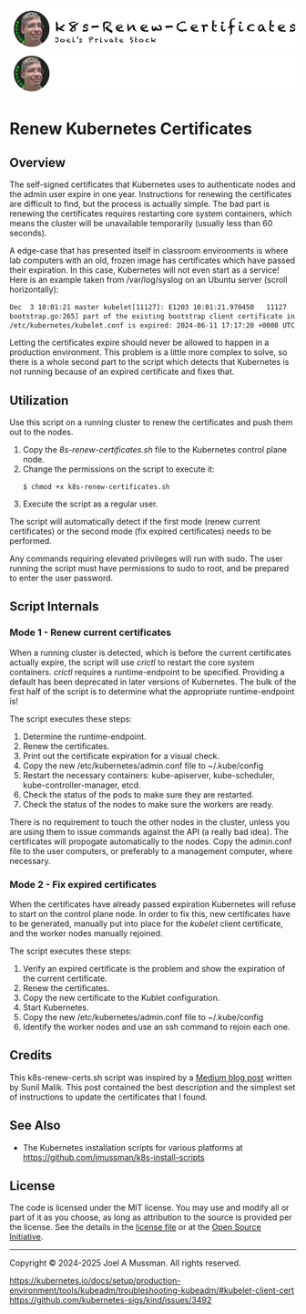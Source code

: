 [//]: # (README.md)
[//]: # (Copyright © 2024-2025 Joel A Mussman. All rights reserved.)
[//]: #

![Banner Light](https://raw.githubusercontent.com/jmussman/cdn-fun/main/banners/banner-k8s-renew-certificates-light.png#gh-light-mode-only)
![Banner Light](https://raw.githubusercontent.com/jmussman/cdn-fun/main/banners/banner-k8s-renew-certificates-dark.png#gh-dark-mode-only)

# Renew Kubernetes Certificates

## Overview

The self-signed certificates that Kubernetes uses to authenticate nodes and the admin user expire in one year.
Instructions for renewing the certificates are difficult to find, but the process is actually simple.
The bad part is renewing the certificates requires restarting core system containers, which means
the cluster will be unavailable temporarily (usually less than 60 seconds).

A edge-case that has presented itself in classroom environments is where lab computers with an old, frozen image
has certificates which have passed their expiration.
In this case, Kubernetes will not even start as a service!
Here is an example taken from /var/log/syslog on an Ubuntu server (scroll horizontally):
```
Dec  3 10:01:21 master kubelet[11127]: E1203 10:01:21.970450   11127 bootstrap.go:265] part of the existing bootstrap client certificate in /etc/kubernetes/kubelet.conf is expired: 2024-06-11 17:17:20 +0000 UTC
```
Letting the certificates expire should never be allowed to happen in a production environment.
This problem is a little more complex to solve, so there is a whole second part to the script
which detects that Kubernetes is not running because of an expired certificate and fixes that.

## Utilization

Use this script on a running cluster to renew the certificates and push them out to the nodes.

1. Copy the *8s-renew-certificates.sh* file to the Kubernetes control plane node.
1. Change the permissions on the script to execute it:
    ```
    $ chmod +x k8s-renew-certificates.sh
    ```
1. Execute the script as a regular user.

The script will automatically detect if the first mode (renew current certificates) or the
second mode (fix expired certificates) needs to be performed.

Any commands requiring elevated privileges will run with sudo.
The user running the script must have permissions to sudo to root, and be prepared to enter the user password.

## Script Internals

### Mode 1 - Renew current certificates

When a running cluster is detected, which is before the current certificates actually expire,
the script will use *crictl* to restart the core system containers.
*crictl* requires a runtime-endpoint to be specified.
Providing a default has been deprecated in later versions of Kubernetes.
The bulk of the first half of the script is to determine what the appropriate runtime-endpoint is!

The script executes these steps:

1. Determine the runtime-endpoint.
1. Renew the certificates.
1. Print out the certificate expiration for a visual check.
1. Copy the new /etc/kubernetes/admin.conf file to ~/.kube/config
1. Restart the necessary containers: kube-apiserver, kube-scheduler, kube-controller-manager, etcd.
1. Check the status of the pods to make sure they are restarted.
1. Check the status of the nodes to make sure the workers are ready.

There is no requirement to touch the other nodes in the cluster, unless you are using them
to issue commands against the API (a really bad idea).
The certificates will propogate automatically to the nodes.
Copy the admin.conf file to the user computers, or preferably to a management computer, where necessary.

### Mode 2 - Fix expired certificates

When the certificates have already passed expiration Kubernetes will refuse to start
on the control plane node.
In order to fix this, new certificates have to be generated, manually put into place for
the *kubelet* client certificate, and the worker nodes manually rejoined.

The script executes these steps:

1. Verify an expired certificate is the problem and show the expiration of the current certificate.
1. Renew the certificates.
1. Copy the new certificate to the Kublet configuration.
1. Start Kubernetes.
1. Copy the new /etc/kubernetes/admin.conf file to ~/.kube/config
1. Identify the worker nodes and use an ssh command to rejoin each one.

## Credits

This k8s-renew-certs.sh script was inspired by a [Medium blog post](https://medium.com/@sunilmalik12012/renew-expired-k8s-cluster-certificates-manually-e591ffa4dc6d)
written by Sunil Malik.
This post contained the best description and the simplest set of instructions to update the certificates that I found.

## See Also

* The Kubernetes installation scripts for various platforms at https://github.com/jmussman/k8s-install-scripts

## License

The code is licensed under the MIT license. You may use and modify all or part of it as you choose, as long as attribution to the source is provided per the license. See the details in the [license file](./LICENSE.md) or at the [Open Source Initiative](https://opensource.org/licenses/MIT).


<hr>
Copyright © 2024-2025 Joel A Mussman. All rights reserved.


https://kubernetes.io/docs/setup/production-environment/tools/kubeadm/troubleshooting-kubeadm/#kubelet-client-cert
https://github.com/kubernetes-sigs/kind/issues/3492
